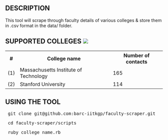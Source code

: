 DESCRIPTION
-----------
This tool will scrape through faculty details of various colleges & store them in .csv format in the data/ folder.

SUPPORTED COLLEGES <img src="https://api.travis-ci.org/barc-iitkgp/faculty-scraper.svg">
------------------

<table>
<tr> <th> # </th> <th> College name </th> <th> Number of contacts </th> </tr>
<tr> <td> (1) </td> <td> Massachusetts Institute of Technology </td> <td> 165 </td> </tr>
<tr> <td> (2) </td> <td> Stanford University </td> <td> 114 </td> </tr>
</table>


USING THE TOOL
--------------
<pre> git clone git@github.com:barc-iitkgp/faculty-scraper.git </pre>
<pre> cd faculty-scraper/scripts </pre> 
<pre> ruby college_name.rb </pre>
